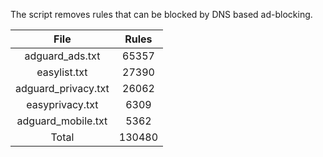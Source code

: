 The script removes rules that can be blocked by DNS based ad-blocking.


| File | Rules |
|:----:|:-----:|
| adguard_ads.txt | 65357 |
| easylist.txt | 27390 |
| adguard_privacy.txt | 26062 |
| easyprivacy.txt | 6309 |
| adguard_mobile.txt | 5362 |
| Total | 130480 |